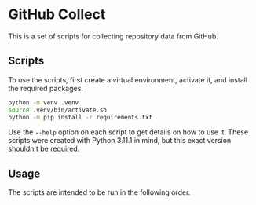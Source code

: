 # GitHub Collect

This is a set of scripts for collecting repository data from GitHub.

## Scripts

To use the scripts, first create a virtual environment, activate it, and install the required packages.

```bash
python -m venv .venv
source .venv/bin/activate.sh
python -m pip install -r requirements.txt
```

Use the `--help` option on each script to get details on how to use it. These scripts were created with Python 3.11.1 in mind, but this exact version shouldn't be required.

## Usage

The scripts are intended to be run in the following order.
